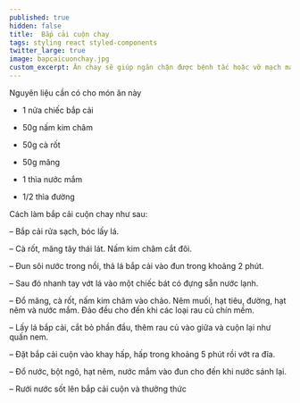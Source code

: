 ```yaml
---
published: true
hidden: false
title:  Bắp cải cuộn chay
tags: styling react styled-components
twitter_large: true
image: bapcaicuonchay.jpg
custom_excerpt: Ăn chay sẽ giúp ngăn chặn được bệnh tắc hoặc vỡ mạch máu ở người tăng huyết áp, hạn chế tai biến nhồi máu cơ tim.
---
```


Nguyên liệu cần có cho món ăn này

+ 1 nửa chiếc bắp cải

+ 50g nấm kim châm

+ 50g cà rốt

+ 50g măng

+ 1 thìa nước mắm

+ 1/2 thìa đường

Cách làm bắp cải cuộn chay như sau:

– Bắp cải rửa sạch, bóc lấy lá.

– Cà rốt, măng tây thái lát. Nấm kim châm cắt đôi.

– Đun sôi nước trong nồi, thả lá bắp cải vào đun trong khoảng 2 phút.

– Sau đó nhanh tay vớt lá vào một chiếc bát có đựng sẵn nước lạnh.

– Đổ măng, cà rốt, nấm kim châm vào chảo. Nêm muối, hạt tiêu, đường, hạt nêm và nước mắm. Đảo đều cho đến khi các loại rau củ chín mềm.

– Lấy lá bắp cải, cắt bỏ phần đầu, thêm rau củ vào giữa và cuộn lại như quấn nem.

– Đặt bắp cải cuộn vào khay hấp, hấp trong khoảng 5 phút rồi vớt ra đĩa.

– Đổ nước, bột ngô, hạt nêm, nước mắm vào đun cho đến khi nước sánh lại.

– Rưới nước sốt lên bắp cải cuộn và thưởng thức